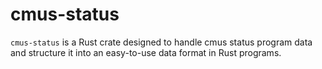 # cmus-status
`cmus-status` is a Rust crate designed to handle cmus status program data and structure it into an easy-to-use data format in Rust programs.
